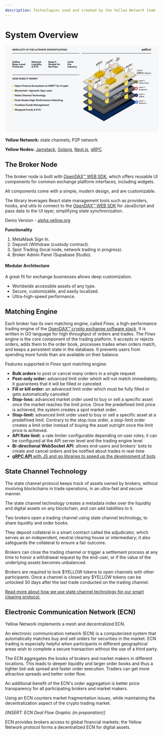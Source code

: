 ```yaml
---
description: Technologies used and created by the Yellow Network team
---
```


# System Overview

![](<../../.gitbook/assets/Technologies Used and Created by Yellow.png>)

**Yellow Network:** state channels; P2P network

**Yellow Nodes:** [Jamstack](https://jamstack.org/), [Golang](https://go.dev/), [Next.js](https://nextjs.org/), [gRPC](https://grpc.io/)

## **The Broker Node** <a href="#_88o83bna5dhs" id="_88o83bna5dhs"></a>

The broker node is built with [OpenDAX™ WEB SDK](https://web-sdk.openware.com/?path=/story/getting-started--page), which offers reusable UI components for common exchange platform interfaces, including widgets.

All components come with a simple, modern design, and are customizable.

The library leverages React state management tools such as providers, hooks, and utils to connect to the [OpenDAX™ WEB SDK](https://web-sdk.openware.com/?path=/story/getting-started--page) for JavaScript and pass data to the UI layer, simplifying state synchronization.

Demo Version - [alpha.yellow.org](http://alpha.yellow.org/)

**Functionality**

1. MetaMask Sign In.
2. Deposit /Withdraw (custody contract).
3. Spot Trading (local node, network trading in progress).
4. Broker Admin Panel (Supabase Studio).

#### Modular Architecture&#x20;

A great fit for exchange businesses allows deep customization.

* Worldwide accessible assets of any type.
* Secure, customizable, and easily localized.
* Ultra-high-speed performance.

## **Matching Engine**[**​**](https://www.yellow.org/docs/litepaper/product#matching-engine)

Each broker has its own matching engine, called _Finex,_ a high-performance trading engine of the [OpenDAX™ crypto exchange software stack](https://www.openware.com/product/opendax). It is written in GO language for high throughput of orders and trades. The _Finex_ engine is the core component of the trading platform. It accepts or rejects orders, adds them to the order book, processes trades when orders match, and keeps a persistent state in the database. It prevents users from spending more funds than are available on their balance.

Features supported in _Finex_ spot matching engine:

* **Bulk orders** to post or cancel many orders in a single request
* **Post-only order:**  advanced limit order which will not match immediately; it guarantees that it will be filled or canceled
* **Fill or kill order:** an advanced limit order which must be fully filled or gets automatically canceled
* **Stop-loss:** advanced market order used to buy or sell a specific asset once the market reaches the limit price. Once the predefined limit price is achieved, the system creates a spot market order.&#x20;
* **Stop-limit:** advanced limit order used to buy or sell a specific asset at a predefined limit.  Contrary to the stop-loss order, a stop-limit order creates a limit order instead of buying the asset outright once the limit price is achieved.&#x20;
* **API Rate limit**: a rate limiter configurable depending on user roles; it can be configured at the API server level and the trading engine level
* **Bi-directional WebSocket API**: allows end-users and brokers' bots to create and cancel orders and be notified about trades in real-time
* [**gRPC API** with JS and go libraries to speed up the development of bots](https://docs.openware.com/opendax/developers-guides/api-documentation/grpc-protocol)

## State Channel Technology <a href="#_gxnel8rqtpbo" id="_gxnel8rqtpbo"></a>

The state channel protocol keeps track of assets owned by brokers, without involving blockchains in trade operations, in an ultra-fast and secure manner.

The state channel technology creates a metadata index over the liquidity and digital assets on any blockchain, and can add liabilities to it.

Two brokers open a trading channel using state channel technology, to share liquidity and order books.

They deposit collateral in a smart contract called the adjudicator, which serves as an independent, neutral clearing house or intermediary; it also safeguards the collateral to ensure a fair outcome.

Brokers can close the trading channel or trigger a settlement process at any time to honor a withdrawal request by the end-user, or if the value of the underlying assets becomes unbalanced.

Brokers are required to lock $YELLOW tokens to open channels with other participants. Once a channel is closed any $YELLOW tokens can be unlocked 30 days after the last trade conducted on the trading channel.

[Read more about how we use state channel technology for our smart clearing protocol.](smart-clearing-protocol.md)

## Electronic Communication Network (ECN)

Yellow Network implements a mesh and decentralized ECN.

An electronic communication network (ECN) is a computerized system that automatically matches buy and sell orders for securities in the market. ECN trading is especially helpful when participants in different geographical areas wish to complete a secure transaction without the use of a third party.

The ECN aggregates the books of brokers and market makers in different locations. This leads to deeper liquidity and larger order books and thus a tighter bid-ask spread and faster order execution. Traders can get more attractive spreads and better order flow.&#x20;

An additional benefit of the ECN's order aggregation is better price transparency for all participating brokers and market makers.&#x20;

Using an ECN counters market fragmentation issues, while maintaining the decentralization aspect of the crypto trading market.&#x20;

_\[INSERT: ECN Deal Flow Graphic (in preparation)]_

ECN provides brokers access to global financial markets; the Yellow Network protocol forms a decentralized ECN for digital assets.

## &#x20;<a href="#_o8p3zt8mxh94" id="_o8p3zt8mxh94"></a>
